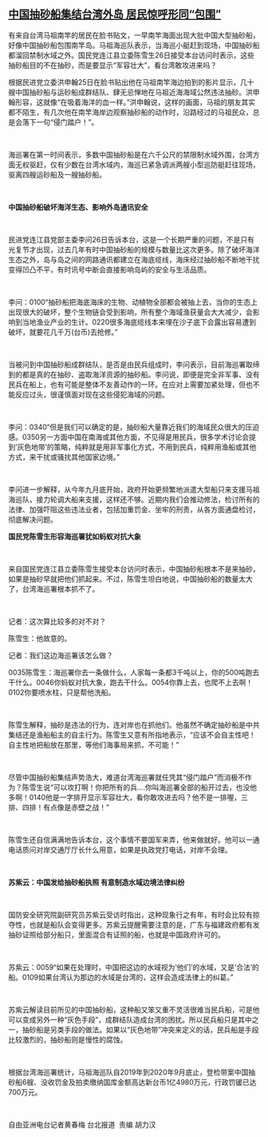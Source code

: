<!--1603704339000-->
[中国抽砂船集结台湾外岛   居民惊呼形同“包围”](https://www.rfa.org/mandarin/yataibaodao/gangtai/HCM-10262020052529.html)
------

<p>有来自台湾马祖南竿的居民在脸书贴文，一早南竿海面出现大批中国大型抽砂船，好像中国抽砂船包围南竿岛。马祖海巡队表示，当海巡小艇赶到现场，中国抽砂船都溜回禁制水域之外。国民党连江县立委陈雪生26日接受本台访问时表示，这些抽砂船目的不在抽砂，而是要显示“军容壮大”，看台湾敢攻进来吗？</p><p><span> </span></p><p>根据民进党立委洪申翰25日在脸书贴出他在马祖南竿海边拍到的影片显示，几十艘中国抽砂船与运砂船成群结队、肆无忌惮地在马祖近海海域公然违法抽砂。洪申翰形容，这就像“在吸着海洋的血一样。”洪申翰说，这样的画面，马祖的朋友其实都不陌生，有几次他在南竿海岸边观察抽砂船的动作时，沿路经过的马祖民众，总是会落下一句“侵门踏户！”。</p><p> </p><p>海巡署在第一时间表示，多数中国抽砂船是在六千公尺的禁限制水域外围，台湾方面无权驱赶，仅有少数在台湾水域内，海巡已紧急调派两艘小型巡防艇赶往现场，驱离四艘运砂船及一艘抽砂船。</p><p> </p><p><b>中国抽砂船破坏海洋生态、影响外岛通讯安全</b><b> </b></p><p> </p><p>民进党连江县党部主委李问26日告诉本台，这是一个长期严重的问题，不是只有光复节才出现，过去几年有时中国抽砂船的规模与数量比这次更多。除了破坏海洋生态之外，岛与岛之间的网路通讯都建立在海底缆线，海床经过抽砂船不断地干扰变得凹凸不平，有时讯号中断会直接影响岛屿的安全与生活品质。</p><p> </p><p>李问：0100“抽砂船把海底海床的生物、动植物全部都会被抽上去，当你的生态上出现很大的破坏，整个生物链会受到影响，所有整个海域渔获量会大大减少，会影响到当地渔业产业的生计。0220很多海底缆线本来埋在沙子底下会露出容易遭到破坏，就要花几千万(台币)去抢修。”</p><p> </p><p>当被问到中国抽砂船成群结队，是否是由民兵组成时，李问表示，目前海巡署取缔到的都是真的在抽砂、盗取海洋资源的抽砂船。李问说，即便是完全非军事、没有民兵在船上，也有可能是整体不友善动作的一环。在应对上需要加紧处理，但也不能反应过头，很谨慎面对现在这些侵犯海域的问题。</p><p> </p><p>李问：0340“但是我们可以确定的是，抽砂船大量靠近我们的海域民众很大的压迫感。0350另一方面中国在南海或其他方面，不见得是用民兵，很多学术讨论会提到’灰色地带’的策略，纯粹就是用非军事化方式，不用到民兵，纯粹用渔船或其他方式，来干扰或骚扰其他国家边境。”</p><p> </p><p>李问进一步解释，从今年九月底开始，政府开始更频繁地派遣大型船只来支援马祖海巡队，接力轮调大船来支援，这样还不够。近期内我们会推动修法，检讨所有的法律、加强吓阻这些违法业者，包括加重罚金、坐牢的刑责，从各方面通盘检讨，彻底解决问题。</p><p><b> </b></p><p><b>国民党陈雪生形容海巡署犹如蚂蚁对抗大象</b><b></b></p><p> </p><p>来自国民党连江县立委陈雪生接受本台访问时表示，中国抽砂船根本不是来抽砂，如果是抽砂早就把他们抓起来。不过，陈雪生坦白地说，中国抽砂船的数量太大了，台湾海巡署根本抓不了。</p><p> </p><p>记者：这次算比较多的对不对？</p><p>陈雪生：他故意的。</p><p>记者：我们这边海巡署该怎么做？</p><p>0035陈雪生：海巡署你去一条做什么，人家每一条都3千吨以上，你的500吨跑去干什么。0046你蚂蚁对抗大象，跑去干什么。0054你靠上去，也爬不上去啊！0102你要喷水柱，只是帮他洗船。</p><p> </p><p>陈雪生解释，抽砂是违法的行为，连对岸也在抓他们。他虽然不确定抽砂船是中共集结还是渔船船主的自主行为。陈雪生又意有所指地表示，“应该不会自主性吧！自主性地把船放在那里，等他们海事局来抓，不可能！”</p><p> </p><p>尽管中国抽砂船集结声势浩大，难道台湾海巡署就任凭其“侵门踏户”而消极不作为？陈雪生说“可以攻打啊！你把所有的兵....你叫海巡署全部的船开过去，也没他多啊！0140他是一字排开显示军容壮大，看你敢攻进去吗？他不是一排喔，三排、四排！有点像是赤壁之战！”</p><p> </p><p>陈雪生还自信满满地告诉本台，这个事情不要国军来弄，他来做就好。他可以一通电话质问对岸交通厅厅长什么用意，如果是执政党打电话，对岸不会理。</p><p> </p><p><b>苏紫云：中国发给抽砂船执照</b><b> </b><b>有意制造水域边境法律纠纷</b><b></b></p><p> </p><p>国防安全研究院副研究员苏紫云受访时指出，这种现象行之有年，有时会比较有掠夺性，也就是船队会变得更多。苏紫云提醒需要注意的是，广东与福建政府都有发抽砂证照给部分船只，里面混合有证照的船，也就是中国政府许可的。</p><p> </p><p>苏紫云：0059“如果在处理时，中国把这边的水域视为’他们’的水域，又是’合法’的船。0109如果台湾认为那边的水域是台湾的，这样会造成法律上的纠葛。”</p><p> </p><p>苏紫云解读目前所见的中国抽砂船，这种船又笨又重不灵活很难当民兵船，可是他可以变成另外一种“灰色手段”，成群结队造成台湾的困扰。所以民兵船只是其中之一，抽砂船是另类手段的做法。如果以“灰色地带”冲突来定义的话，民兵船是手段比较激烈的，抽砂船则是慢性的腐蚀。</p><p> </p><p>根据台湾海巡署统计，马祖海巡队自2019年到2020年9月底止，登检带案中国抽砂船6艘、没收罚金及拍卖缴纳国库金额高达新台币1亿4980万元，行政罚锾已达700万元。</p><p> </p><p>自由亚洲电台记者黄春梅 台北报道  责编 胡力汉</p><p> </p><p> </p><p> </p><p> </p><p> </p>
